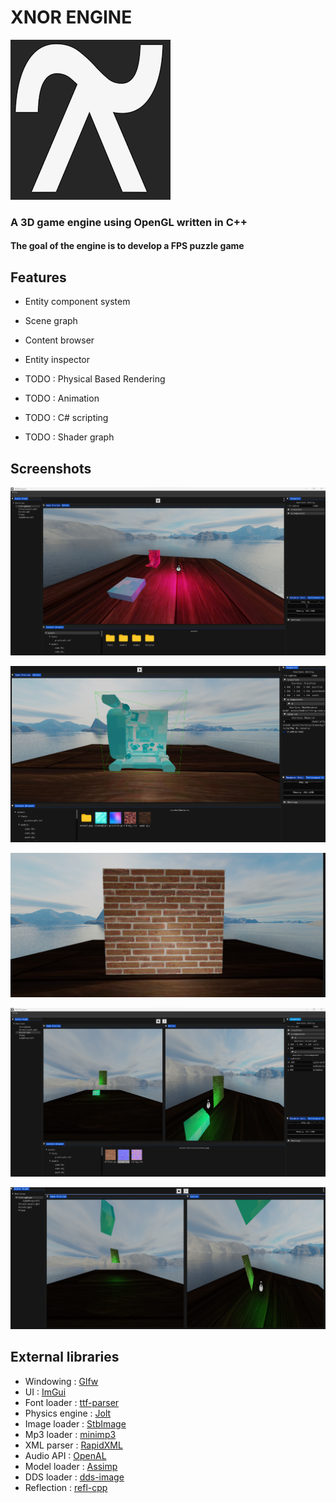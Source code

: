 # XNOR ENGINE 

![Editor logo](assets_internal/editor/ui/logo.png)

### A 3D game engine using OpenGL written in C++
#### The goal of the engine is to develop a FPS puzzle game

## Features

- Entity component system
- Scene graph
- Content browser
- Entity inspector

- TODO : Physical Based Rendering
- TODO : Animation
- TODO : C# scripting
- TODO : Shader graph

## Screenshots

![Overview](screenshots/alpha/1.png)

![Diamond viking room](screenshots/alpha/2.png)

![Normal map](screenshots/alpha/3.png)

![Overview with game view and scene view](screenshots/alpha/4.png)

![Hierarchy](screenshots/alpha/5.png)

## External libraries

- Windowing : [Glfw](https://www.glfw.org/)
- UI : [ImGui](https://github.com/ocornut/imgui)
- Font loader : [ttf-parser](https://github.com/kv01/ttf-parser)
- Physics engine : [Jolt](https://github.com/jrouwe/JoltPhysics)
- Image loader : [StbImage](https://github.com/nothings/stb/blob/master/stb_image.h)
- Mp3 loader : [minimp3](https://github.com/lieff/minimp3)
- XML parser : [RapidXML](https://github.com/Fe-Bell/RapidXML)
- Audio API : [OpenAL](https://www.openal.org/)
- Model loader : [Assimp](https://github.com/assimp/assimp)
- DDS loader : [dds-image](https://github.com/spnda/dds_image)
- Reflection : [refl-cpp](https://github.com/veselink1/refl-cpp)
